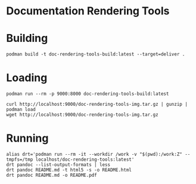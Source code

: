 # Documentation Rendering Tools

# Building
```
podman build -t doc-rendering-tools-build:latest --target=deliver .
```

# Loading
```
podman run --rm -p 9000:8000 doc-rendering-tools-build:latest
```

```
curl http://localhost:9000/doc-rendering-tools-img.tar.gz | gunzip | podman load
wget http://localhost:9000/doc-rendering-tools-img.tar.gz
```

# Running
```
alias drt='podman run --rm -it --workdir /work -v "$(pwd):/work:Z" --tmpfs=/tmp localhost/doc-rendering-tools:latest'
drt pandoc --list-output-formats | less
drt pandoc README.md -t html5 -s -o README.html
drt pandoc README.md -o README.pdf
```
